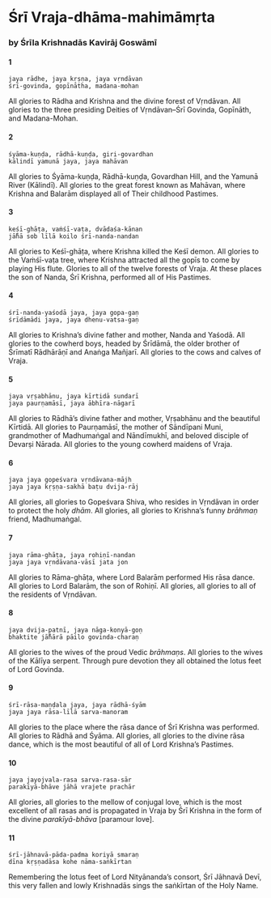 # Śrī Vraja-dhāma-mahimāmṛta

### by Śrīla Krishnadās Kavirāj Goswāmī

#### 1

    jaya rādhe, jaya kṛṣṇa, jaya vṛndāvan
    śrī-govinda, gopīnātha, madana-mohan

All glories to Rādha and Krishna and the divine forest of Vṛndāvan. All glories to the three presiding Deities of Vṛndāvan–Śrī Govinda, Gopīnāth, and Madana-Mohan.

#### 2

    śyāma-kuṇḍa, rādhā-kuṇḍa, giri-govardhan
    kālindī yamunā jaya, jaya mahāvan

All glories to Śyāma-kuṇḍa, Rādhā-kuṇḍa, Govardhan Hill, and the Yamunā River (Kālindī). All glories to the great forest known as Mahāvan, where Krishna and Balarām displayed all of Their childhood Pastimes.

#### 3

    keśī-ghāṭa, vaṁśī-vaṭa, dvādaśa-kānan
    jā̐hā sob līlā koilo śrī-nanda-nandan

All glories to Keśī-ghāṭa, where Krishna killed the Keśī demon. All glories to the Vaṁśī-vaṭa tree, where Krishna attracted all the gopīs to come by playing His flute. Glories to all of the twelve forests of Vraja. At these places the son of Nanda, Śrī Krishna, performed all of His Pastimes.

#### 4

    śrī-nanda-yaśodā jaya, jaya gopa-gaṇ
    śrīdāmādi jaya, jaya dhenu-vatsa-gaṇ

All glories to Krishna’s divine father and mother, Nanda and Yaśodā. All glories to the cowherd boys, headed by Śrīdāmā, the older brother of Śrīmatī Rādhārāṇī and Anaṅga Mañjarī. All glories to the cows and calves of Vraja.

#### 5

    jaya vṛṣabhānu, jaya kīrtidā sundarī
    jaya paurṇamāsī, jaya ābhīra-nāgarī

All glories to Rādhā’s divine father and mother, Vṛṣabhānu and the beautiful Kīrtidā. All glories to Paurṇamāsī, the mother of Sāndīpani Muni, grandmother of Madhumaṅgal and Nāndīmukhī, and beloved disciple of Devarṣi Nārada. All glories to the young cowherd maidens of Vraja.

#### 6

    jaya jaya gopeśvara vṛndāvana-mājh
    jaya jaya kṛṣṇa-sakhā baṭu dvija-rāj

All glories, all glories to Gopeśvara Shiva, who resides in Vṛndāvan in order to protect the holy *dhām*. All glories, all glories to Krishna’s funny *brāhmaṇ* friend, Madhumaṅgal.

#### 7

    jaya rāma-ghāṭa, jaya rohiṇī-nandan
    jaya jaya vṛndāvana-vāsī jata jon

All glories to Rāma-ghāṭa, where Lord Balarām performed His rāsa dance. All glories to Lord Balarām, the son of Rohiṇī. All glories, all glories to all of the residents of Vṛndāvan.

#### 8

    jaya dvija-patnī, jaya nāga-konyā-goṇ
    bhaktite jā̐hārā pāilo govinda-charaṇ

All glories to the wives of the proud Vedic *brāhmaṇs*. All glories to the wives of the Kālīya serpent. Through pure devotion they all obtained the lotus feet of Lord Govinda.

#### 9

    śrī-rāsa-maṇḍala jaya, jaya rādhā-śyām
    jaya jaya rāsa-līlā sarva-manoram

All glories to the place where the rāsa dance of Śrī Krishna was performed. All glories to Rādhā and Śyāma. All glories, all glories to the divine rāsa dance, which is the most beautiful of all of Lord Krishna’s Pastimes.

#### 10

    jaya jayojvala-rasa sarva-rasa-sār
    parakīyā-bhāve jāhā vrajete prachār

All glories, all glories to the mellow of conjugal love, which is the most excellent of all rasas and is propagated in Vraja by Śrī Krishna in the form of the divine *parakīyā-bhāva* [paramour love].

#### 11

    śrī-jāhnavā-pāda-padma koriyā smaraṇ
    dīna kṛṣṇadāsa kohe nāma-saṅkīrtan

Remembering the lotus feet of Lord Nityānanda’s consort, Śrī Jāhnavā Devī, this very fallen and lowly Krishnadās sings the saṅkīrtan of the Holy Name.

